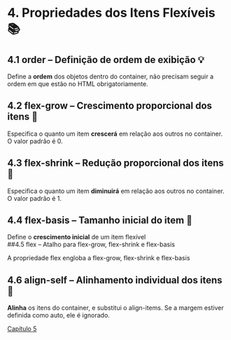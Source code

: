 # 4. Propriedades dos Itens Flexíveis :books:

## 4.1 order – Definição de ordem de exibição :bulb:

Define a **ordem** dos objetos dentro do container, não precisam seguir a ordem em que estão no HTML obrigatoriamente.

## 4.2 flex-grow – Crescimento proporcional dos itens :memo:

Especifica o quanto um item **crescerá** em relação aos outros no container. O valor padrão é 0\.

## 4.3 flex-shrink – Redução proporcional dos itens :hammer:

Especifica o quanto um item **diminuirá** em relação aos outros no container. O valor padrão é 1\.

## 4.4 flex-basis – Tamanho inicial do item :mag_right:

Define o **crescimento inicial** de um item flexível  
##4.5 flex – Atalho para flex-grow, flex-shrink e flex-basis

A propriedade flex engloba a flex-grow, flex-shrink e flex-basis

## 4.6 align-self – Alinhamento individual dos itens :dart:

**Alinha** os itens do container, e substitui o align-items. Se a margem estiver definida como auto, ele é ignorado.

[Capítulo 5](https://github.com/kevinzancle/AC2_CSS_Flexbox/blob/main/cap5.md)
